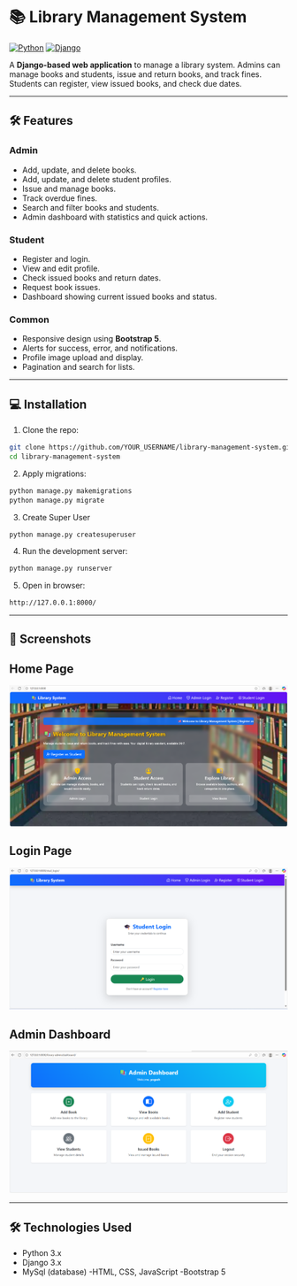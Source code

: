 # 📚 Library Management System

[![Python](https://img.shields.io/badge/python-3.11-blue)](https://www.python.org/)
[![Django](https://img.shields.io/badge/django-4.x-green)](https://www.djangoproject.com/)

A **Django-based web application** to manage a library system. Admins can manage books and students, issue and return books, and track fines. Students can register, view issued books, and check due dates.

---

## 🛠 Features

### Admin
- Add, update, and delete books.
- Add, update, and delete student profiles.
- Issue and manage books.
- Track overdue fines.
- Search and filter books and students.
- Admin dashboard with statistics and quick actions.

### Student
- Register and login.
- View and edit profile.
- Check issued books and return dates.
- Request book issues.
- Dashboard showing current issued books and status.

### Common
- Responsive design using **Bootstrap 5**.
- Alerts for success, error, and notifications.
- Profile image upload and display.
- Pagination and search for lists.

---

## 💻 Installation

1. Clone the repo:

```bash
git clone https://github.com/YOUR_USERNAME/library-management-system.git
cd library-management-system
```
2. Apply migrations:

```bash
python manage.py makemigrations
python manage.py migrate
```

3. Create Super User
```bash
python manage.py createsuperuser
```

4. Run the development server:
```bash
python manage.py runserver
```
5. Open in browser:
```bash
http://127.0.0.1:8000/
```
---
## 📸 Screenshots

## Home Page
![Home Page](https://raw.githubusercontent.com/Yogesh-Yannawar/Library-Management-System-Django/main/static/screenshots/Screenshot%202025-09-28%20002540.png)

## Login Page
![Login Page](https://raw.githubusercontent.com/Yogesh-Yannawar/Library-Management-System-Django/main/static/screenshots/Screenshot%202025-09-28%20002611.png)

## Admin Dashboard
![Admin Dashboard](https://raw.githubusercontent.com/Yogesh-Yannawar/Library-Management-System-Django/main/static/screenshots/Screenshot%202025-09-28%20002721.png)


----

## 🛠️ Technologies Used

- Python 3.x
- Django 3.x
- MySql (database)
-HTML, CSS, JavaScript
-Bootstrap 5
